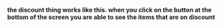 **the discount thing works like this. when you click on the button at the bottom of the screen you are able to see the items that are on discount**